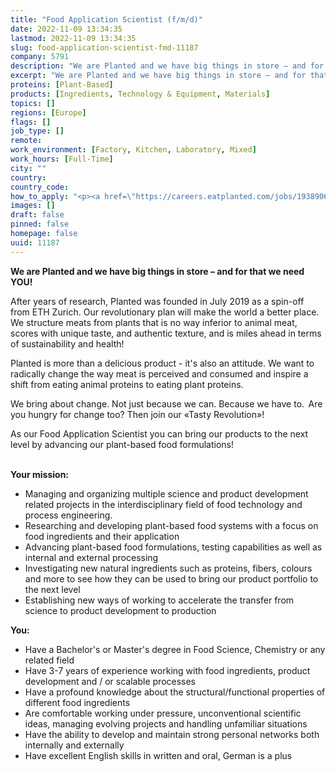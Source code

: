```yaml
---
title: "Food Application Scientist (f/m/d)"
date: 2022-11-09 13:34:35
lastmod: 2022-11-09 13:34:35
slug: food-application-scientist-fmd-11187
company: 5791
description: "We are Planted and we have big things in store – and for that we need YOU!After years of research, Planted was founded in July 2019 as a spin-off from ETH Zurich. Our revolutionary plan will make the world a better place. We structure meats from plants that is no way inferior to animal meat, scores with unique taste, and authentic texture, and is miles ahead in terms of sustainability and health!"
excerpt: "We are Planted and we have big things in store – and for that we need YOU!After years of research, Planted was founded in July 2019 as a spin-off from ETH Zurich. Our revolutionary plan will make the world a better place. We structure meats from plants that is no way inferior to animal meat, scores with unique taste, and authentic texture, and is miles ahead in terms of sustainability and health!"
proteins: [Plant-Based]
products: [Ingredients, Technology & Equipment, Materials]
topics: []
regions: [Europe]
flags: []
job_type: []
remote: 
work_environment: [Factory, Kitchen, Laboratory, Mixed]
work_hours: [Full-Time]
city: ""
country: 
country_code: 
how_to_apply: "<p><a href=\"https://careers.eatplanted.com/jobs/1938906-food-application-scientist-f-m-d\">https://careers.eatplanted.com/jobs/1938906-food-application-scientist-…</a></p>"
images: []
draft: false
pinned: false
homepage: false
uuid: 11187
---
```

<p><strong>We are Planted and we have big things in store – and for that we need YOU!</strong></p>
<p>After years of research, Planted was founded in July 2019 as a spin-off from ETH Zurich. Our revolutionary plan will make the world a better place. We structure meats from plants that is no way inferior to animal meat, scores with unique taste, and authentic texture, and is miles ahead in terms of sustainability and health!</p>
<p>Planted is more than a delicious product - it's also an attitude. We want to radically change the way meat is perceived and consumed and inspire a shift from eating animal proteins to eating plant proteins.</p>
<p>We bring about change. Not just because we can. Because we have to.  Are you hungry for change too? Then join our «Tasty Revolution»!</p>
<p>As our Food Application Scientist you can bring our products to the next level by advancing our plant-based food formulations!<br />
 </p>
<p><strong>Your mission:</strong></p>
<ul>
<li>Managing and organizing multiple science and product development related projects in the interdisciplinary field of food technology and process engineering.</li>
<li>Researching and developing plant-based food systems with a focus on food ingredients and their application</li>
<li>Advancing plant-based food formulations, testing capabilities as well as internal and external processing</li>
<li>Investigating new natural ingredients such as proteins, fibers, colours and more to see how they can be used to bring our product portfolio to the next level</li>
<li>Establishing new ways of working to accelerate the transfer from science to product development to production</li>
</ul>
<ul>
</ul>
<p><strong>You:</strong></p>
<ul>
<li>Have a Bachelor's or Master's degree in Food Science, Chemistry or any related field</li>
<li>Have 3-7 years of experience working with food ingredients, product development and / or scalable processes</li>
<li>Have a profound knowledge about the structural/functional properties of different food ingredients</li>
<li>Are comfortable working under pressure, unconventional scientific ideas, managing evolving projects and handling unfamiliar situations</li>
<li>Have the ability to develop and maintain strong personal networks both internally and externally</li>
<li>Have excellent English skills in written and oral, German is a plus</li>
</ul>
<p> </p>
